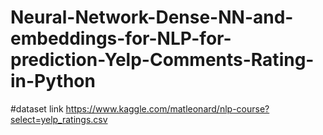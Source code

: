 # Neural-Network-Dense-NN-and-embeddings-for-NLP-for-prediction-Yelp-Comments-Rating-in-Python
#dataset link
https://www.kaggle.com/matleonard/nlp-course?select=yelp_ratings.csv
